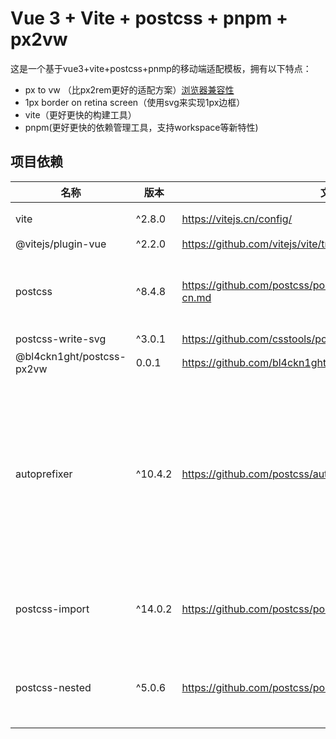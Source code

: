 # Vue 3 + Vite + postcss + pnpm + px2vw

这是一个基于vue3+vite+postcss+pnmp的移动端适配模板，拥有以下特点：
* px to vw （比px2rem更好的适配方案）[浏览器兼容性](https://caniuse.com/?search=vw)
* 1px border on retina screen（使用svg来实现1px边框）
* vite（更好更快的构建工具）
* pnpm(更好更快的依赖管理工具，支持workspace等新特性)

## 项目依赖
|名称|版本|文档|描述|
|-|-|-|-|
|vite|^2.8.0|https://vitejs.cn/config/|下一代前端开发与构建工具|
|@vitejs/plugin-vue|^2.2.0|https://github.com/vitejs/vite/tree/main/||packages/plugin-vue|||
|postcss|^8.4.8|https://github.com/postcss/postcss/blob/main/docs/README-cn.md|是一个用 JavaScript 工具和插件转换 CSS 代码的工具|
|postcss-write-svg|^3.0.1|https://github.com/csstools/postcss-write-svg||
|@bl4ckn1ght/postcss-px2vw|0.0.1|https://github.com/bl4ckn1ght/postcss-px-to-viewport|postcss插件 px to vw|
|autoprefixer|^10.4.2|https://github.com/postcss/autoprefixer|PostCSS plugin to parse CSS and add vendor prefixes to CSS rules using values from Can I Use. It is recommended by Google and used in Twitter and Alibaba.|
|postcss-import|^14.0.2|https://github.com/postcss/postcss-import#readme|PostCSS plugin to transform @import rules by inlining content.|
|postcss-nested|^5.0.6|https://github.com/postcss/postcss-nested|PostCSS plugin to unwrap nested rules like how Sass does it.|